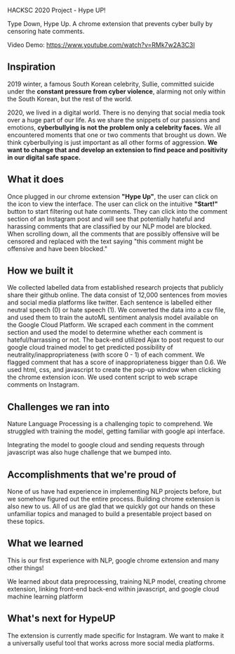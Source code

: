 HACKSC 2020 Project - Hype UP!

Type Down, Hype Up. A chrome extension that prevents cyber ​​bully by censoring hate comments.

Video Demo: https://www.youtube.com/watch?v=RMk7w2A3C3I

## Inspiration

2019 winter, a famous South Korean celebrity, Sullie, committed suicide under the **constant pressure from cyber violence**, alarming not only within the South Korean, but the rest of the world. 

2020, we lived in a digital world. There is no denying that social media took over a huge part of our life. As we share the snippets of our passions and emotions, **cyberbullying is not the problem only a celebrity faces.** We all encountered moments that one or two comments that brought us down. We think cyberbullying is just important as all other forms of aggression. **We want to change that and develop an extension to find peace and positivity in our digital safe space.**

## What it does

Once plugged in our chrome extension **"Hype Up"**, the user can click on the icon to view the interface. The user can click on the intuitive **"Start!"** button to start filtering out hate comments. They can click into the comment section of an Instagram post and will see that potentially hateful and harassing comments that are classified by our NLP model are blocked. When scrolling down, all the comments that are possibly offensive will be censored and replaced with the text saying "this comment might be offensive and have been blocked."

## How we built it

We collected labelled data from established research projects that publicly share their github online. The data consist of 12,000 sentences from movies and social media platforms like twitter. Each sentence is labelled either neutral speech (0) or hate speech (1). We converted the data into a csv file, and used them to train the autoML sentiment analysis model available on the Google Cloud Platform. We scraped each comment in the comment section and used the model to determine whether each comment is hateful/harrassing or not.
The back-end utilized Ajax to post request to our google cloud trained model to get predicted possibility of neutrality/inappropriateness (with score 0 - 1) of each comment. We flagged comment that has a score of inappropriateness bigger than 0.6.
We used html, css, and javascript to create the pop-up window when clicking the chrome extension icon. We used content script to web scrape comments on Instagram.

## Challenges we ran into

Nature Language Processing is a challenging topic to comprehend. We struggled with training the model, getting familiar with google api interface. 

Integrating the model to google cloud and sending requests through javascript was also huge challenge that we bumped into.

## Accomplishments that we're proud of

None of us have had experience in implementing NLP projects before, but we somehow figured out the entire process. Building chrome extension is also new to us. All of us are glad that we quickly got our hands on these unfamiliar topics and managed to build a presentable project based on these topics.

## What we learned

This is our first experience with NLP, google chrome extension and many other things!

We learned about data preprocessing, training NLP model, creating chrome extension, linking front-end back-end within javascript, and google cloud machine learning platform

## What's next for HypeUP

The extension is currently made specific for Instagram. We want to make it a universally useful tool that works across more social media platforms.
